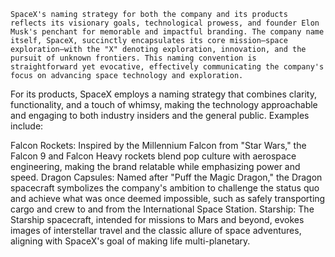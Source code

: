     SpaceX's naming strategy for both the company and its products reflects its visionary goals, technological prowess, and founder Elon Musk's penchant for memorable and impactful branding. The company name itself, SpaceX, succinctly encapsulates its core mission—space exploration—with the "X" denoting exploration, innovation, and the pursuit of unknown frontiers. This naming convention is straightforward yet evocative, effectively communicating the company's focus on advancing space technology and exploration.

For its products, SpaceX employs a naming strategy that combines clarity, functionality, and a touch of whimsy, making the technology approachable and engaging to both industry insiders and the general public. Examples include:

Falcon Rockets: Inspired by the Millennium Falcon from "Star Wars," the Falcon 9 and Falcon Heavy rockets blend pop culture with aerospace engineering, making the brand relatable while emphasizing power and speed.
Dragon Capsules: Named after "Puff the Magic Dragon," the Dragon spacecraft symbolizes the company's ambition to challenge the status quo and achieve what was once deemed impossible, such as safely transporting cargo and crew to and from the International Space Station.
Starship: The Starship spacecraft, intended for missions to Mars and beyond, evokes images of interstellar travel and the classic allure of space adventures, aligning with SpaceX's goal of making life multi-planetary.


